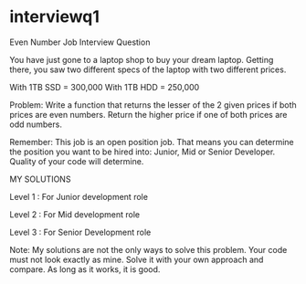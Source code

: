 # interviewq1
Even Number Job Interview Question  

You have just gone to a laptop shop to buy your dream laptop. Getting there, you saw two different specs of the laptop with two different prices.

With 1TB SSD = 300,000
With 1TB HDD = 250,000

Problem: Write a function that returns the lesser of the 2 given prices if both prices are even numbers. Return the higher price if one of both prices are odd numbers.

Remember: This job is an open position job. That means you can determine the position you want to be hired into:  Junior, Mid or Senior Developer. Quality of your code will determine.


MY SOLUTIONS

Level 1 : For Junior development role

Level 2 : For Mid development role

Level 3 : For Senior Development role



Note: My solutions are not the only ways to solve this problem. Your code must not look exactly as mine. Solve it with your own approach and compare. As long as it works, it is good.
